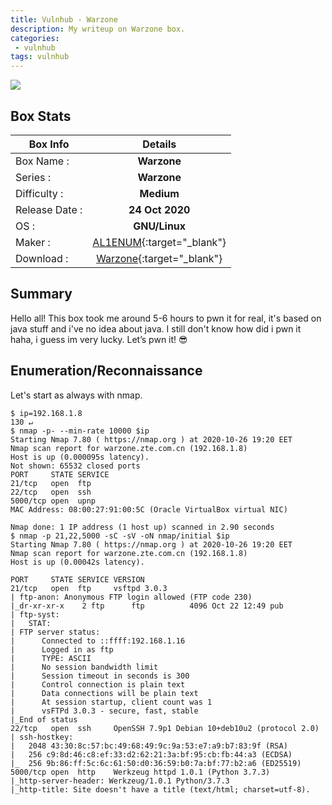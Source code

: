 ```yaml
---
title: Vulnhub - Warzone
description: My writeup on Warzone box.
categories:
 - vulnhub
tags: vulnhub
---
```


![](https://i.imgur.com/KhhkGVS.png)

## Box Stats

| Box Info      | Details       | 
| ------------- |:-------------:| 
| Box Name :    | **Warzone**  | 
| Series :      | **Warzone**         |
| Difficulty :  | **Medium**             |   
| Release Date :| **24 Oct 2020**      |    
| OS :          | **GNU/Linux**        |   
| Maker :       | [AL1ENUM](https://twitter.com/AL1ENUM){:target="_blank"}     | 
| Download :    | [Warzone](https://www.vulnhub.com/entry/warzone-1,589/){:target="_blank"}      | 

## Summary

Hello all! This box took me around 5-6 hours to pwn it for real, it's based on java stuff and i've no idea about java. I still don't know how did i pwn it haha, i guess im very lucky. Let’s pwn it! :sunglasses:

## Enumeration/Reconnaissance

Let's start as always with nmap.

```
$ ip=192.168.1.8                                                                                                                                                                 130 ↵
$ nmap -p- --min-rate 10000 $ip
Starting Nmap 7.80 ( https://nmap.org ) at 2020-10-26 19:20 EET
Nmap scan report for warzone.zte.com.cn (192.168.1.8)
Host is up (0.000095s latency).
Not shown: 65532 closed ports
PORT     STATE SERVICE
21/tcp   open  ftp
22/tcp   open  ssh
5000/tcp open  upnp
MAC Address: 08:00:27:91:00:5C (Oracle VirtualBox virtual NIC)

Nmap done: 1 IP address (1 host up) scanned in 2.90 seconds
$ nmap -p 21,22,5000 -sC -sV -oN nmap/initial $ip
Starting Nmap 7.80 ( https://nmap.org ) at 2020-10-26 19:20 EET
Nmap scan report for warzone.zte.com.cn (192.168.1.8)
Host is up (0.00042s latency).

PORT     STATE SERVICE VERSION
21/tcp   open  ftp     vsftpd 3.0.3
| ftp-anon: Anonymous FTP login allowed (FTP code 230)
|_dr-xr-xr-x    2 ftp      ftp          4096 Oct 22 12:49 pub
| ftp-syst: 
|   STAT: 
| FTP server status:
|      Connected to ::ffff:192.168.1.16
|      Logged in as ftp
|      TYPE: ASCII
|      No session bandwidth limit
|      Session timeout in seconds is 300
|      Control connection is plain text
|      Data connections will be plain text
|      At session startup, client count was 1
|      vsFTPd 3.0.3 - secure, fast, stable
|_End of status
22/tcp   open  ssh     OpenSSH 7.9p1 Debian 10+deb10u2 (protocol 2.0)
| ssh-hostkey: 
|   2048 43:30:8c:57:bc:49:68:49:9c:9a:53:e7:a9:b7:83:9f (RSA)
|   256 c9:8d:46:c8:ef:33:d2:62:21:3a:bf:95:cb:fb:44:a3 (ECDSA)
|_  256 9b:86:ff:5c:6c:61:50:d0:36:59:b0:7a:bf:77:b2:a6 (ED25519)
5000/tcp open  http    Werkzeug httpd 1.0.1 (Python 3.7.3)
|_http-server-header: Werkzeug/1.0.1 Python/3.7.3
|_http-title: Site doesn't have a title (text/html; charset=utf-8).
```
